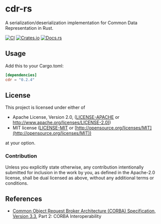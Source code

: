 # cdr-rs

A serialization/deserialization implementation for Common Data Representation in Rust.

[![CI](https://github.com/hrektts/cdr-rs/actions/workflows/ci.yml/badge.svg)](https://github.com/hrektts/cdr-rs/actions/workflows/ci.yml)
[![Crates.io](https://img.shields.io/crates/v/cdr.svg?maxAge=2592000)](https://crates.io/crates/cdr)
[![Docs.rs](https://docs.rs/cdr/badge.svg)](https://docs.rs/cdr)

## Usage

Add this to your Cargo.toml:

``` toml
[dependencies]
cdr = "0.2.4"
```

## License

This project is licensed under either of

* Apache License, Version 2.0, ([LICENSE-APACHE](LICENSE-APACHE) or
  [http://www.apache.org/licenses/LICENSE-2.0)](http://www.apache.org/licenses/LICENSE-2.0))
* MIT license ([LICENSE-MIT](LICENSE-MIT) or
  [http://opensource.org/licenses/MIT](http://opensource.org/licenses/MIT))

at your option.

### Contribution

Unless you explicitly state otherwise, any contribution intentionally submitted
for inclusion in the work by you, as defined in the Apache-2.0 license, shall be
dual licensed as above, without any additional terms or conditions.

## References

* [Common Object Request Broker Architecture (CORBA) Specification, Version 3.3](http://www.omg.org/spec/CORBA/3.3/), Part 2: CORBA Interoperability
